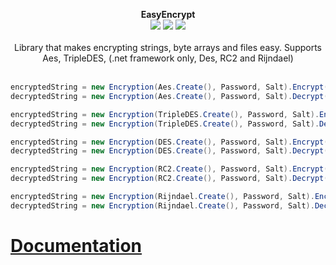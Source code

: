 <p align="center">
  <b>EasyEncrypt</b>
  <br/>
  <img src="https://img.shields.io/badge/License-MIT-green.svg">
  <img src="https://img.shields.io/badge/version-1.0.3.1-green.svg">
  <img src="https://img.shields.io/badge/build-passing-green.svg">
  <br/>
  <br/>
  <a>Library that makes encrypting strings, byte arrays and files easy. Supports Aes, TripleDES, (.net framework only, Des, RC2 and Rijndael)<a/>
  <br/><br/>
</p>

```cs
encryptedString = new Encryption(Aes.Create(), Password, Salt).Encrypt(Input);
decryptedString = new Encryption(Aes.Create(), Password, Salt).Decrypt(EnryptedInput);

encryptedString = new Encryption(TripleDES.Create(), Password, Salt).Encrypt(Input);
decryptedString = new Encryption(TripleDES.Create(), Password, Salt).Decrypt(EnryptedInput);

encryptedString = new Encryption(DES.Create(), Password, Salt).Encrypt(Input);
decryptedString = new Encryption(DES.Create(), Password, Salt).Decrypt(EnryptedInput);

encryptedString = new Encryption(RC2.Create(), Password, Salt).Encrypt(Input);
decryptedString = new Encryption(RC2.Create(), Password, Salt).Decrypt(EnryptedInput);

encryptedString = new Encryption(Rijndael.Create(), Password, Salt).Encrypt(Input);
decryptedString = new Encryption(Rijndael.Create(), Password, Salt).Decrypt(EnryptedInput);
```
# [Documentation](https://github.com/GHenkje/EasyEncrypt/wiki)
